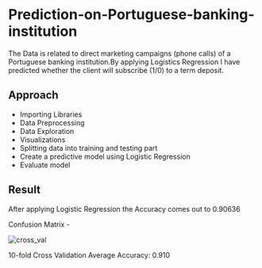 # Prediction-on-Portuguese-banking-institution
The Data is related to direct marketing campaigns (phone calls) of a Portuguese banking institution.By applying Logistics Regression I have predicted whether the client will subscribe (1/0) to a term deposit.
## Approach
- Importing Libraries
- Data Preprocessing
- Data Exploration
- Visualizations
- Splitting data into training and testing part
- Create a predictive model using Logistic Regression
- Evaluate model
## Result
After applying Logistic Regression the Accuracy comes out to 0.90636

Confusion Matrix -

![cross_val](https://user-images.githubusercontent.com/85990319/183449716-910f5ef4-6b85-41f2-84bf-f98ac2b72f44.png)

10-fold Cross Validation Average Accuracy: 0.910
